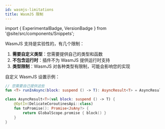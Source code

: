 ```yaml
---
id: wasmjs-limitations
title: WasmJS 限制
---
```


import { ExperimentalBadge, VersionBadge } from '@site/src/components/Snippets';

<ExperimentalBadge />
<VersionBadge version="0.6.0" />

WasmJS 支持是实验性的，有几个限制：

1. **需要自定义类型**：您需要提供自己的类型和函数
2. **不包含运行时**：插件不为 WasmJS 提供运行时支持
3. **类型限制**：WasmJS 对各种类型有限制，可能会影响您的实现

自定义 WasmJS 设置示例：

```kotlin
// 您需要自己提供这些
fun <T> runInAsync(block: suspend () -> T): AsyncResult<T> = AsyncResult(block)

class AsyncResult<T>(val block: suspend () -> T) {
    @OptIn(DelicateCoroutinesApi::class)
    fun toPromise(): Promise<JsAny?> {
        return GlobalScope.promise { block() }
    }
}
```
